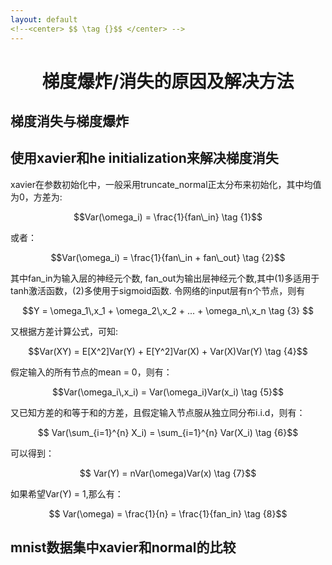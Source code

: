 ```yaml
---
layout: default
<!--<center> $$ \tag {}$$ </center> -->
---
```


# <center> 梯度爆炸/消失的原因及解决方法 </center>

## 梯度消失与梯度爆炸

## 使用xavier和he initialization来解决梯度消失

xavier在参数初始化中，一般采用truncate_normal正太分布来初始化，其中均值为0，方差为:

<center> $$Var(\omega_i) = \frac{1}{fan\_in} \tag {1}$$  </center>

或者：

<center> $$Var(\omega_i) = \frac{1}{fan\_in + fan\_out} \tag {2}$$  </center>

其中fan_in为输入层的神经元个数, fan_out为输出层神经元个数,其中(1)多适用于tanh激活函数，(2)多使用于sigmoid函数. 令网络的input层有n个节点，则有

<center>  $$Y = \omega_1\,x_1 + \omega_2\,x_2 + ... + \omega_n\,x_n \tag {3} $$</center>

又根据方差计算公式，可知:

<center> $$Var(XY) = E[X^2]Var(Y) + E[Y^2]Var(X) + Var(X)Var(Y)  \tag {4}$$ </center>

假定输入的所有节点的mean = 0，则有：

<center> $$Var(\omega_i\,x_i) = Var(\omega_i)Var(x_i) \tag {5}$$ </center>

又已知方差的和等于和的方差，且假定输入节点服从独立同分布i.i.d，则有：

<center> $$ Var(\sum_{i=1}^{n} X_i) = \sum_{i=1}^{n} Var(X_i) \tag {6}$$ </center>

可以得到：

<center> $$ Var(Y) = nVar(\omega)Var(x) \tag {7}$$ </center>

如果希望Var(Y) = 1,那么有：

<center> $$ Var(\omega) = \frac{1}{n} = \frac{1}{fan_in} \tag {8}$$ </center>





## mnist数据集中xavier和normal的比较
